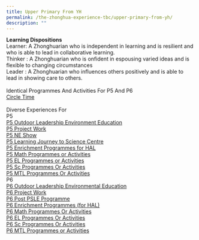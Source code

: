 ```yaml
---
title: Upper Primary From YH
permalink: /the-zhonghua-experience-tbc/upper-primary-from-yh/
description: ""
---
```

**Learning Dispositions**
<br>Learner: A Zhonghuarian who is independent in learning and is resilient and who is able to lead in collaborative learning.
<br>Thinker : A Zhonghuarian who is onfident in espousing varied ideas and is flexible to changing circumstances
<br>Leader : A Zhonghuarian who influences others positively and is able to lead in showing care to others.
<br><br>Identical Programmes And Activities For P5 And P6
<br>[Circle Time](https://cms.isomer.gov.sg/sites/moe-zhonghuapri/folders/list-of-zps-exp-for-upper-pri/editPage/Circle%20Time.md)
<br><br>Diverse Experiences For
<br>P5
<br>[P5 Outdoor Leadership Environment Education](https://cms.isomer.gov.sg/sites/moe-zhonghuapri/folders/list-of-zps-exp-for-upper-pri/editPage/P5%20OLE.md)
<br>[P5 Project Work](https://cms.isomer.gov.sg/sites/moe-zhonghuapri/folders/list-of-zps-exp-for-upper-pri/editPage/P5%20Project%20Work.md)
<br>[P5 NE Show](https://cms.isomer.gov.sg/sites/moe-zhonghuapri/folders/list-of-zps-exp-for-upper-pri/editPage/P5%20NE%20Show.md)
<br>[P5 Learning Journey to Science Centre ](https://cms.isomer.gov.sg/sites/moe-zhonghuapri/folders/list-of-zps-exp-for-upper-pri/editPage/P5%20LJ%20to%20Science%20Centre.md)
<br>[P5 Enrichment Programmes for HAL](https://cms.isomer.gov.sg/sites/moe-zhonghuapri/folders/list-of-zps-exp-for-upper-pri/editPage/P5%20Enrichment%20Programmes%20(for%20HAL).md)
<br>[P5 Math Programmes or Activities](https://cms.isomer.gov.sg/sites/moe-zhonghuapri/folders/list-of-zps-exp-for-upper-pri/editPage/P5%20Math%20Programmes%20Or%20Activities.md)
<br>[P5 EL Programmes or Activities](https://cms.isomer.gov.sg/sites/moe-zhonghuapri/folders/list-of-zps-exp-for-upper-pri/editPage/P5%20EL%20Programmes%20Or%20Activities.md)
<br>[P5 Sc Programmes Or Activities](/list-of-zps-exp-for-upper-pri/p5-sc-programmes-or-activities/)
<br>[P5 MTL Programmes Or Activities](/list-of-zps-exp-for-upper-pri/p5-mtl-programmes-or-activities/)
<br>P6
<br>[P6 Outdoor Leadership Environmental Education](/list-of-zps-exp-for-upper-pri/p6-ole/)
<br>[P6 Project Work](/list-of-zps-exp-for-upper-pri/p6-project-work/)
<br>[P6 Post PSLE Programme ](/list-of-zps-exp-for-upper-pri/p6-post-psle-programme/) 
<br>[P6 Enrichment Programmes (for HAL)](/list-of-zps-exp-for-upper-pri/p6-enrichment-programmes-for-hal/) 
<br>[P6 Math Programmes Or Activities](/list-of-zps-exp-for-upper-pri/p6-math-programmes-or-activities/) 
<br>[P6 EL Programmes Or Activities](/list-of-zps-exp-for-upper-pri/p6-el-programmes-or-activities/) 
<br>[P6 Sc Programmes Or Activities](/list-of-zps-exp-for-upper-pri/p6-sc-programmes-or-activities/)
<br>[P6 MTL Programmes or Activities](/list-of-zps-exp-for-upper-pri/p6-mtl-programmes-or-activities/)